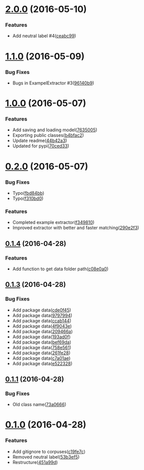 <a name="2.0.0"></a>
# [2.0.0](https://github.com/ErikGartner/sentimental/compare/1.1.0...2.0.0) (2016-05-10)


### Features

* Add neutral label #4([ceabc99](https://github.com/ErikGartner/sentimental/commit/ceabc99))



<a name="1.1.0"></a>
# [1.1.0](https://github.com/ErikGartner/sentimental/compare/1.0.0...1.1.0) (2016-05-09)


### Bug Fixes

* Bugs in ExampelExtractor #3([96140b9](https://github.com/ErikGartner/sentimental/commit/96140b9))



<a name="1.0.0"></a>
# [1.0.0](https://github.com/ErikGartner/sentimental/compare/0.2.0...1.0.0) (2016-05-07)


### Features

* Add saving and loading model([7635005](https://github.com/ErikGartner/sentimental/commit/7635005))
* Exporting public classes([b4bfac2](https://github.com/ErikGartner/sentimental/commit/b4bfac2))
* Update readme([44b42a3](https://github.com/ErikGartner/sentimental/commit/44b42a3))
* Updated for pypi([70ced33](https://github.com/ErikGartner/sentimental/commit/70ced33))



<a name="0.2.0"></a>
# [0.2.0](https://github.com/ErikGartner/sentimental/compare/0.1.4...0.2.0) (2016-05-07)


### Bug Fixes

* Typo([fbd84bb](https://github.com/ErikGartner/sentimental/commit/fbd84bb))
* Typo([f310bd0](https://github.com/ErikGartner/sentimental/commit/f310bd0))


### Features

* Completed example extractor([f349810](https://github.com/ErikGartner/sentimental/commit/f349810))
* Improved extractor with better and faster matching([290e2f3](https://github.com/ErikGartner/sentimental/commit/290e2f3))



<a name="0.1.4"></a>
## [0.1.4](https://github.com/ErikGartner/sentimental/compare/0.1.3...0.1.4) (2016-04-28)


### Features

* Add function to get data folder path([c08e0a0](https://github.com/ErikGartner/sentimental/commit/c08e0a0))



<a name="0.1.3"></a>
## [0.1.3](https://github.com/ErikGartner/sentimental/compare/0.1.1...0.1.3) (2016-04-28)


### Bug Fixes

* Add package data([cde0f45](https://github.com/ErikGartner/sentimental/commit/cde0f45))
* Add package data([9797994](https://github.com/ErikGartner/sentimental/commit/9797994))
* Add package data([ccab144](https://github.com/ErikGartner/sentimental/commit/ccab144))
* Add package data([4f9043e](https://github.com/ErikGartner/sentimental/commit/4f9043e))
* Add package data([209466a](https://github.com/ErikGartner/sentimental/commit/209466a))
* Add package data([193ad0f](https://github.com/ErikGartner/sentimental/commit/193ad0f))
* Add package data([bef69da](https://github.com/ErikGartner/sentimental/commit/bef69da))
* Add package data([758e561](https://github.com/ErikGartner/sentimental/commit/758e561))
* Add package data([261fe28](https://github.com/ErikGartner/sentimental/commit/261fe28))
* Add package data([c7a01ae](https://github.com/ErikGartner/sentimental/commit/c7a01ae))
* Add package data([e522328](https://github.com/ErikGartner/sentimental/commit/e522328))



<a name="0.1.1"></a>
## [0.1.1](https://github.com/ErikGartner/sentimental/compare/0.1.0...0.1.1) (2016-04-28)


### Bug Fixes

* Old class name([73a0666](https://github.com/ErikGartner/sentimental/commit/73a0666))



<a name="0.1.0"></a>
# [0.1.0](https://github.com/ErikGartner/sentimental/compare/c19fe7c...0.1.0) (2016-04-28)


### Features

* Add gitignore to corpuses([c19fe7c](https://github.com/ErikGartner/sentimental/commit/c19fe7c))
* Removed neutral label([53b3ef5](https://github.com/ErikGartner/sentimental/commit/53b3ef5))
* Restructure([451a99d](https://github.com/ErikGartner/sentimental/commit/451a99d))
